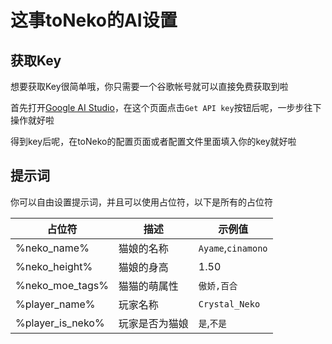 # 这事toNeko的AI设置
## 获取Key
想要获取Key很简单哦，你只需要一个谷歌帐号就可以直接免费获取到啦

首先打开[Google AI Studio](https://aistudio.google.com)，在这个页面点击`Get API key`按钮后呢，一步步往下操作就好啦

得到key后呢，在toNeko的配置页面或者配置文件里面填入你的key就好啦

## 提示词
你可以自由设置提示词，并且可以使用占位符，以下是所有的占位符

| 占位符              | 描述      | 示例值                |
|------------------|---------|--------------------|
| %neko_name%      | 猫娘的名称   | `Ayame`,`cinamono` |
| %neko_height%    | 猫娘的身高   | 1.50               |
| %neko_moe_tags%  | 猫猫的萌属性  | `傲娇,百合`            |
| %player_name%    | 玩家名称    | `Crystal_Neko`     |
| %player_is_neko% | 玩家是否为猫娘 | `是`,`不是`           |
